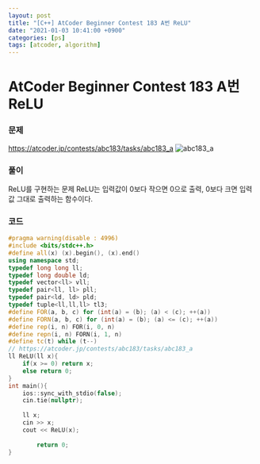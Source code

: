 ```yaml
---
layout: post
title: "[C++] AtCoder Beginner Contest 183 A번 ReLU"
date: "2021-01-03 10:41:00 +0900"
categories: [ps]
tags: [atcoder, algorithm]
---
```


# AtCoder Beginner Contest 183 A번 ReLU
### 문제

https://atcoder.jp/contests/abc183/tasks/abc183_a
![abc183_a](https://i.imgur.com/n8tJnsP.png)
  
  
### 풀이

ReLU를 구현하는 문제
ReLU는 입력값이 0보다 작으면 0으로 출력, 0보다 크면 입력값 그대로 출력하는 함수이다.

### 코드

```cpp
#pragma warning(disable : 4996)
#include <bits/stdc++.h>
#define all(x) (x).begin(), (x).end()
using namespace std;
typedef long long ll;
typedef long double ld;
typedef vector<ll> vll;
typedef pair<ll, ll> pll;
typedef pair<ld, ld> pld;
typedef tuple<ll,ll,ll> tl3;
#define FOR(a, b, c) for (int(a) = (b); (a) < (c); ++(a))
#define FORN(a, b, c) for (int(a) = (b); (a) <= (c); ++(a))
#define rep(i, n) FOR(i, 0, n)
#define repn(i, n) FORN(i, 1, n)
#define tc(t) while (t--)
// https://atcoder.jp/contests/abc183/tasks/abc183_a
ll ReLU(ll x){
    if(x >= 0) return x;
    else return 0;
}
int main(){
    ios::sync_with_stdio(false);
    cin.tie(nullptr);
 
    ll x;
    cin >> x;
    cout << ReLU(x);
 
        return 0;
}
```